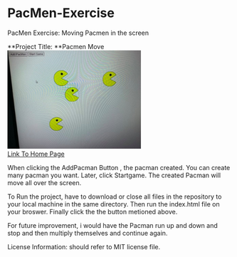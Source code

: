 # PacMen-Exercise
PacMen Exercise: Moving Pacmen in the screen

**Project Title: **Pacmen Move
<br>
<img src="pacman.png" width='300'/>
<br>
<a href="https://keoyoulong.github.io/">Link To Home Page</a>
<br>

When clicking the AddPacman Button , the pacman created. You can create many pacman you want. Later, click Startgame. The created Pacman will move all over the screen.

To Run the project, have to download or close all files in the repository to your local machine in the same directory. Then run the index.html file on your broswer. Finally click the the button metioned above.

For future improvement, i would have the Pacman run up and down and stop and then multiply themselves and continue again.

License Information: should refer to MIT license file.
